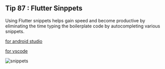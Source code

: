 ## Tip  87 : Flutter Sinppets

Using Flutter snippets helps gain speed and become productive by eliminating the time typing the boilerplate code by autocompleting various snippets.

[for android studio](https://plugins.jetbrains.com/plugin/12348-flutter-snippets)

[for vscode](https://marketplace.visualstudio.com/items?itemName=Nash.awesome-flutter-snippets)

![snippets](https://raw.githubusercontent.com/erluxman/awesomefluttertips/master/assets/87snippets.gif)

